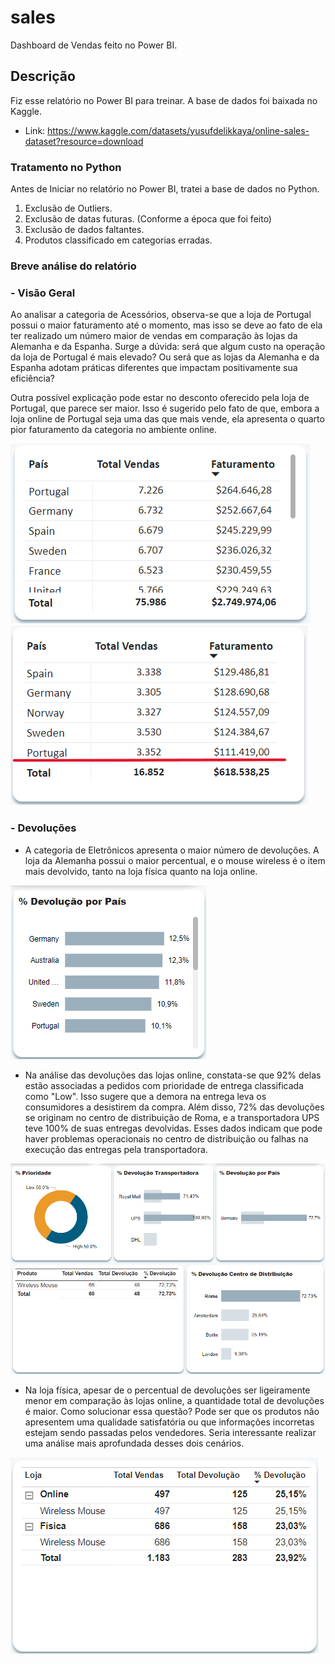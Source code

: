 # sales
Dashboard de Vendas feito no Power BI.

## Descrição
Fiz esse relatório no Power BI para treinar.
A base de dados foi baixada no Kaggle. 
- Link: https://www.kaggle.com/datasets/yusufdelikkaya/online-sales-dataset?resource=download

### Tratamento no Python
Antes de Iniciar no relatório no Power BI, tratei a base de dados no Python. 
1. Exclusão de Outliers.
2. Exclusão de datas futuras. (Conforme a época que foi feito)
3. Exclusão de dados faltantes.
4. Produtos classificado em categorias erradas.

### Breve análise do relatório

### - Visão Geral

Ao analisar a categoria de Acessórios, observa-se que a loja de Portugal possui o maior faturamento até o momento, mas isso se deve ao fato de ela ter realizado um número maior de vendas em comparação às lojas da Alemanha e da Espanha. Surge a dúvida: será que algum custo na operação da loja de Portugal é mais elevado? Ou será que as lojas da Alemanha e da Espanha adotam práticas diferentes que impactam positivamente sua eficiência?

Outra possível explicação pode estar no desconto oferecido pela loja de Portugal, que parece ser maior. Isso é sugerido pelo fato de que, embora a loja online de Portugal seja uma das que mais vende, ela apresenta o quarto pior faturamento da categoria no ambiente online.


![Visão Geral](analisegeral1.png) ![Visão Geral2](analisegeral22.PNG)


### - Devoluções

- A categoria de Eletrônicos apresenta o maior número de devoluções. A loja da Alemanha possui o maior percentual, e o mouse wireless é o item mais devolvido, tanto na loja física quanto na loja online.
  

![devol](alemanha.png) 

- Na análise das devoluções das lojas online, constata-se que 92% delas estão associadas a pedidos com prioridade de entrega classificada como "Low". Isso sugere que a demora na entrega leva os consumidores a desistirem da compra. Além disso, 72% das devoluções se originam no centro de distribuição de Roma, e a transportadora UPS teve 100% de suas entregas devolvidas. Esses dados indicam que pode haver problemas operacionais no centro de distribuição ou falhas na execução das entregas pela transportadora.
  

![devol](roma.png)

- Na loja física, apesar de o percentual de devoluções ser ligeiramente menor em comparação às lojas online, a quantidade total de devoluções é maior. Como solucionar essa questão? Pode ser que os produtos não apresentem uma qualidade satisfatória ou que informações incorretas estejam sendo passadas pelos vendedores. Seria interessante realizar uma análise mais aprofundada desses dois cenários.
  

![devol](online.png)




